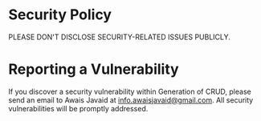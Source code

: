# Security Policy
PLEASE DON'T DISCLOSE SECURITY-RELATED ISSUES PUBLICLY.

# Reporting a Vulnerability
If you discover a security vulnerability within Generation of CRUD, please send an email to Awais Javaid at info.awaisjavaid@gmail.com. All security vulnerabilities will be promptly addressed.
